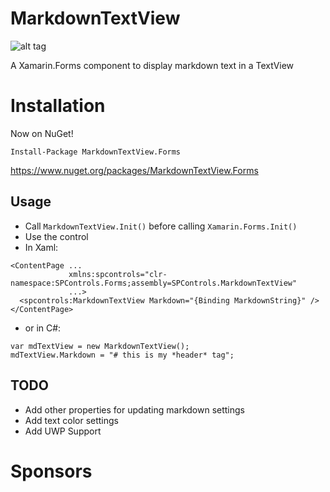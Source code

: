 # MarkdownTextView

![alt tag](https://alexdunndev.files.wordpress.com/2017/02/xamagonmarkdown.png?w=1462)

A Xamarin.Forms component to display markdown text in a TextView
# Installation

Now on NuGet!

`Install-Package MarkdownTextView.Forms`

https://www.nuget.org/packages/MarkdownTextView.Forms


## Usage
- Call `MarkdownTextView.Init()` before calling `Xamarin.Forms.Init()`
- Use the control
- In Xaml:

``` 
<ContentPage ...
             xmlns:spcontrols="clr-namespace:SPControls.Forms;assembly=SPControls.MarkdownTextView"
             ...>
  <spcontrols:MarkdownTextView Markdown="{Binding MarkdownString}" />
</ContentPage>
```
- or in C#:
```
var mdTextView = new MarkdownTextView();
mdTextView.Markdown = "# this is my *header* tag";
```
             
## TODO
- Add other properties for updating markdown settings
- Add text color settings
- Add UWP Support

# Sponsors

